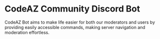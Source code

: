 # CodeAZ Community Discord Bot

CodeAZ Bot aims to make life easier for both our moderators and users by providing easily accessible commands, making server navigation and moderation effortless.